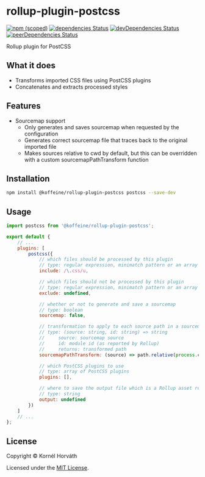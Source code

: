 # rollup-plugin-postcss

[![npm (scoped)](https://img.shields.io/npm/v/@koffeine/rollup-plugin-postcss)](https://www.npmjs.com/package/@koffeine/rollup-plugin-postcss)
[![dependencies Status](https://david-dm.org/koffeine/rollup-plugin-postcss/status.svg)](https://david-dm.org/koffeine/rollup-plugin-postcss)
[![devDependencies Status](https://david-dm.org/koffeine/rollup-plugin-postcss/dev-status.svg)](https://david-dm.org/koffeine/rollup-plugin-postcss?type=dev)
[![peerDependencies Status](https://david-dm.org/koffeine/rollup-plugin-postcss/peer-status.svg)](https://david-dm.org/koffeine/rollup-plugin-postcss?type=peer)

Rollup plugin for PostCSS

## What it does

- Transforms imported CSS files using PostCSS plugins
- Concatenates and extracts processed styles

## Features

- Sourcemap support
	- Only generates and saves sourcemap when requested by the configuration
	- Generates correct sourcemap file that traces back to the original imported file
	- Makes sources relative to cwd by default, but this can be overridden with a custom sourcemapPathTransform function

## Installation

```sh
npm install @koffeine/rollup-plugin-postcss postcss --save-dev
```

## Usage

```js
import postcss from '@koffeine/rollup-plugin-postcss';

export default {
	// ...
	plugins: [
		postcss({
			// which files should be processed by this plugin
			// type: regular expression, minimatch pattern or an array of regular expressions and minimatch patterns
			include: /\.css/u,

			// which files should not be processed by this plugin
			// type: regular expression, minimatch pattern or an array of regular expressions and minimatch patterns
			exclude: undefined,

			// whether or not to generate and save a sourcemap
			// type: boolean
			sourcemap: false,

			// transformation to apply to each source path in a sourcemap
			// type: (source: string, id: string) => string
			//     source: sourcemap source
			//     id: module id (as reported by Rollup)
			//     returns: transformed path
			sourcemapPathTransform: (source) => path.relative(process.cwd(), source),

			// which PostCSS plugins to use
			// type: array of PostCSS plugins
			plugins: [],

			// where to save the output file which is a Rollup asset relative to output.dir (required)
			// type: string
			output: undefined
		})
	]
	// ...
};
```

## License

Copyright © Kornél Horváth

Licensed under the [MIT License](https://raw.githubusercontent.com/koffeine/rollup-plugin-postcss/master/LICENSE).
